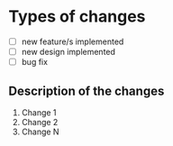 # Types of changes

<!--- What types of changes does your code introduce? Put an `x` in all the boxes that apply: -->
- [ ] new feature/s implemented
- [ ] new design implemented
- [ ] bug fix

## Description of the changes
<!-- What changes does your code introduce? Put a short description of the changes applied -->

1. Change 1
2. Change 2
3. Change N
